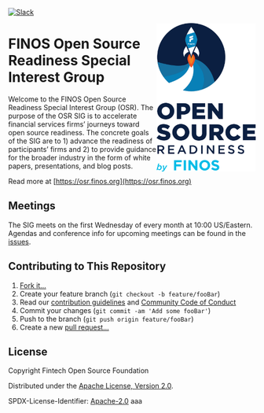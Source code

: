 [![Slack](https://img.shields.io/badge/slack-@finos/osr-green.svg?logo=slack)](https://finos-lf.slack.com/messages/open-source-readiness/)

<img align="right" width="40%" src="https://raw.githubusercontent.com/finos/finos-landscape/master/hosted_logos/open-source-readiness.svg">

# FINOS Open Source Readiness Special Interest Group

Welcome to the FINOS Open Source Readiness Special Interest Group (OSR). The purpose of the OSR SIG is to accelerate financial services firms’ journeys toward open source readiness. The concrete goals of the SIG are to 1) advance the readiness of participants’ firms and 2) to provide guidance for the broader industry in the form of white papers, presentations, and blog posts.

Read more at [https://osr.finos.org](https://osr.finos.org)

## Meetings

The SIG meets on the first Wednesday of every month at 10:00 US/Eastern. Agendas and conference info for upcoming meetings can be found in the [issues](https://github.com/finos/open-source-readiness/issues). 

## Contributing to This Repository

1. [Fork it...](https://github.com/finos/open-source-readiness/fork)
2. Create your feature branch (`git checkout -b feature/fooBar`)
3. Read our [contribution guidelines](CONTRIBUTING.md) and [Community Code of Conduct](https://www.finos.org/code-of-conduct)
4. Commit your changes (`git commit -am 'Add some fooBar'`)
5. Push to the branch (`git push origin feature/fooBar`)
6. Create a new [pull request...](https://github.com/finos/open-source-readiness/pulls)

## License

Copyright Fintech Open Source Foundation

Distributed under the [Apache License, Version 2.0](http://www.apache.org/licenses/LICENSE-2.0).

SPDX-License-Identifier: [Apache-2.0](https://spdx.org/licenses/Apache-2.0)
aaa
